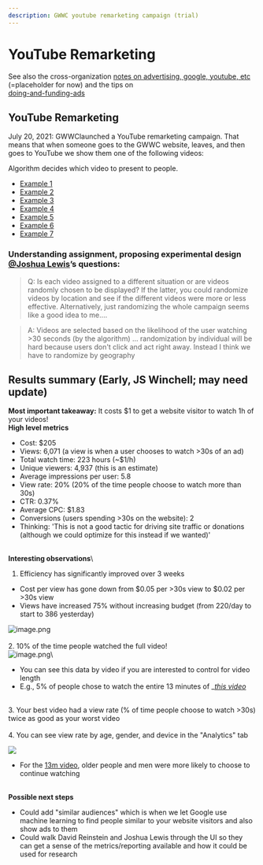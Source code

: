 ```yaml
---
description: GWWC youtube remarketing campaign (trial)
---
```


# YouTube Remarketing

See also the cross-organization [notes on advertising, google, youtube, etc](../../partner-organizations-and-trials/gwwc/broken-reference/) (=placeholder for now) and the tips on\
[doing-and-funding-ads](../../marketing-and-testing-opportunities-tools-tips/implementation-and-collecting-data-issues/doing-and-funding-ads/ "mention")

## YouTube Remarketing

July 20, 2021: GWWClaunched a YouTube remarketing campaign. That means that when someone goes to the GWWC website, leaves, and then goes to YouTube we show them one of the following videos:

Algorithm decides which video to present to people.

* [Example 1](https://www.youtube.com/watch?v=GYeDfRx8U7k\&t=12s)
* [Example 2](https://www.youtube.com/c/GivingWhatWeCanCommunity/videos)
* [Example 3](https://www.youtube.com/watch?v=sdo8m7aVB6I)
* [Example 4](https://www.youtube.com/watch?v=4vL2TuygAfg\&t=319s)
* [Example 5](https://www.youtube.com/watch?v=D4T-q1vAgzE)
* [Example 6](https://www.youtube.com/watch?v=41tlWqyD094\&t=92s)
* [Example 7](https://www.youtube.com/watch?v=JiG\_NrxIEns\&t=636s)

### Understanding assignment, proposing experimental design [@Joshua Lewis](https://givingexperiments.slack.com/team/U01UF8NJEAX)’s questions:

> Q: Is each video assigned to a different situation or are videos randomly chosen to be displayed? If the latter, you could randomize videos by location and see if the different videos were more or less effective. Alternatively, just randomizing the whole campaign seems like a good idea to me....

> A: Videos are selected based on the likelihood of the user watching >30 seconds (by the algorithm) ... randomization by individual will be hard because users don't click and act right away. Instead I think we have to randomize by geography

## Results summary (Early, JS Winchell; may need update)

**Most important takeaway:** It costs $1 to get a website visitor to watch 1h of your videos!\
**High level metrics**

* Cost: $205
* Views: 6,071 (a view is when a user chooses to watch >30s of an ad)
* Total watch time: 223 hours (\~$1/h)
* Unique viewers: 4,937 (this is an estimate)
* Average impressions per user: 5.8
* View rate: 20% (20% of the time people choose to watch more than 30s)
* CTR: 0.37%
* Average CPC: $1.83
* Conversions (users spending >30s on the website): 2
* Thinking: 'This is not a good tactic for driving site traffic or donations (although we could optimize for this instead if we wanted)'

\
**Interesting observations**\\

1. Efficiency has significantly improved over 3 weeks

* Cost per view has gone down from $0.05 per >30s view to $0.02 per >30s view
* Views have increased 75% without increasing budget (from 220/day to start to 386 yesterday)

![image.png](https://mail.google.com/mail/u/0?ui=2\&ik=afc4baae80\&attid=0.1\&permmsgid=msg-f:1707524504229278164\&th=17b2587d5fdc71d4\&view=fimg\&sz=s0-l75-ft\&attbid=ANGjdJ\_hDVdViEQapoi8ScvrQmqLSdETS8dJizmkF2nCh-yiZNjV-Lgmyu3ltc45oKsT-3wa6VLhF1HDDlGbLcKG7\_84nFMhLqFMqxtQsHev77tBlSsXMcNqmJxUO1s\&disp=emb\&realattid=ii\_ks32th160)\
\
2\. 10% of the time people watched the full video!\
![image.png](https://mail.google.com/mail/u/0?ui=2\&ik=afc4baae80\&attid=0.2\&permmsgid=msg-f:1707524504229278164\&th=17b2587d5fdc71d4\&view=fimg\&sz=s0-l75-ft\&attbid=ANGjdJ-cfbGoRTUjeXUVWj7KrfwlgOXv-aaI7hKW\_V2TMOS4hHs6FSFxZAvV5UhT25gbw-mOVAVPUjPwhfOhlBaKGMIymL73JqKK7YvjWh4A\_95d6oaHonjEKyFAHk8\&disp=emb\&realattid=ii\_ks33a1z92)\\

* You can see this data by video if you are interested to control for video length
* E.g., 5% of people chose to watch the entire 13 minutes of \_[_this video_](https://www.youtube.com/watch?v=41tlWqyD094)

\
3\. Your best video had a view rate (% of time people choose to watch >30s) twice as good as your worst video\
\
4\. You can see view rate by age, gender, and device in the "Analytics" tab

![](https://mail.google.com/mail/u/0?ui=2\&ik=afc4baae80\&attid=0.3\&permmsgid=msg-f:1707524504229278164\&th=17b2587d5fdc71d4\&view=fimg\&sz=s0-l75-ft\&attbid=ANGjdJ\_Ax\_VUEXUHn1\_WZXK-af52waOROoud5baKCg316S\_tsoS2hLprlCb9FgQDDWPB9pXlKQxvPRIqr1kLRDj5AMZkHCo4-Lz1wNsabKNpKn\_d4pdNKuapBvwjchY\&disp=emb\&realattid=ii\_ks33e7h74)

* For the [13m video](https://www.youtube.com/watch?v=sdo8m7aVB6I\&t=108s), older people and men were more likely to choose to continue watching

\
**Possible next steps**

* Could add "similar audiences" which is when we let Google use machine learning to find people similar to your website visitors and also show ads to them
* Could walk David Reinstein and Joshua Lewis through the UI so they can get a sense of the metrics/reporting available and how it could be used for research
